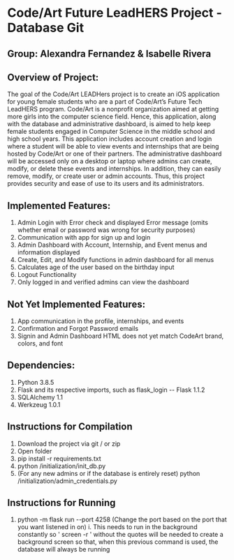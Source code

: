 # Code/Art Future LeadHERS Project - Database Git 

## Group: Alexandra Fernandez & Isabelle Rivera

## Overview of Project: 
The goal of the Code/Art LEADHers project is to create an iOS application for young female students who are a part of Code/Art’s Future Tech LeadHERS program. Code/Art is a nonprofit organization aimed at getting more girls into the computer science field. Hence, this application, along with the database and administrative dashboard, is aimed to help keep female students engaged in Computer Science in the middle school and high school years. This application includes account creation and login where a student will be able to view events and internships that are being hosted by Code/Art or one of their partners. The administrative dashboard will be accessed only on a desktop or laptop where admins can create, modify, or delete these events and internships. In addition, they can easily remove, modify, or create user or admin accounts. Thus, this project provides security and ease of use to its users and its administrators. 

## Implemented Features: 
1. Admin Login with Error check and displayed Error message (omits whether email or password was wrong for security purposes)
2. Communication with app for sign up and login 
3. Admin Dashboard with Account, Internship, and Event menus and information displayed
4. Create, Edit, and Modify functions in admin dashboard for all menus
5. Calculates age of the user based on the birthday input  
6. Logout Functionality
7. Only logged in and verified admins can view the dashboard 

## Not Yet Implemented Features: 
1. App communication in the profile, internships, and events
2. Confirmation and Forgot Password emails 
3. Signin and Admin Dashboard HTML does not yet match CodeArt brand, colors, and font

## Dependencies: 
1. Python 3.8.5
2. Flask and its respective imports, such as flask_login -- Flask 1.1.2
3. SQLAlchemy 1.1
4. Werkzeug 1.0.1

## Instructions for Compilation
1. Download the project via git / or zip
2. Open folder
3. pip install -r requirements.txt
4. python /initialization/init_db.py
5. (For any new admins or if the database is entirely reset) python /initialization/admin_credentials.py

## Instructions for Running
1. python -m flask run --port 4258 (Change the port based on the port that you want listened in on)
    i. This needs to run in the background constantly so ' screen -r ' without the quotes will be needed to create a background screen so that, when this previous command is used, the database will always be running

